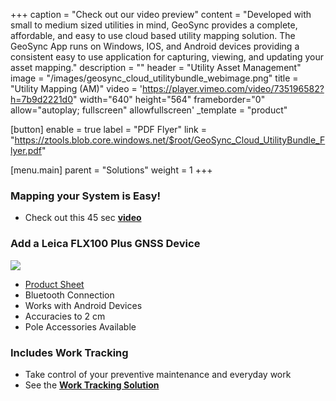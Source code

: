 +++
caption = "Check out our video preview"
content = "Developed with small to medium sized utilities in mind, GeoSync provides a complete, affordable, and easy to use cloud based utility mapping solution.  The GeoSync App runs on Windows, IOS, and Android devices providing a consistent easy to use application for capturing, viewing, and updating your asset mapping."
description = ""
header = "Utility Asset Management"
image = "/images/geosync_cloud_utilitybundle_webimage.png"
title = "Utility Mapping (AM)"
video = 'https://player.vimeo.com/video/735196582?h=7b9d2221d0" width="640" height="564" frameborder="0" allow="autoplay; fullscreen" allowfullscreen'
_template = "product"

[button]
enable = true
label = "PDF Flyer"
link = "https://ztools.blob.core.windows.net/$root/GeoSync_Cloud_UtilityBundle_Flyer.pdf"

[menu.main]
parent = "Solutions"
weight = 1
+++

### Mapping your System is Easy!

* Check out this 45 sec [**video**](https://vimeo.com/734988953)

### Add a Leica FLX100 Plus GNSS Device

![](/images/leica_zeno_flx100.png)

* [Product Sheet](https://ztools.blob.core.windows.net/$root/Leica%20Zeno%20FLX100%20plus%20DS%20971467%200522%20en.pdf)
* Bluetooth Connection
* Works with Android Devices
* Accuracies to 2 cm
* Pole Accessories Available

### Includes Work Tracking

* Take control of your preventive maintenance and everyday work
* See the [**Work Tracking Solution**](https://start.geosync.cloud/solutions/work-tracking/)
